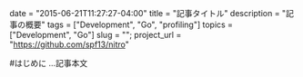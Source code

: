 date        = "2015-06-21T11:27:27-04:00"
title       = "記事タイトル"
description = "記事の概要"
tags        = ["Development", "Go", "profiling"]
topics      = ["Development", "Go"]
slug        = "";
project_url = "https://github.com/spf13/nitro"

#はじめに
...記事本文
